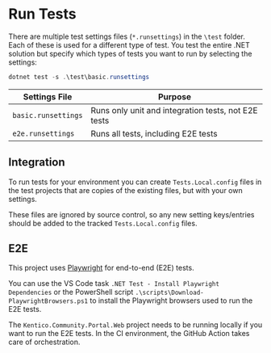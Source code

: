 # Run Tests

There are multiple test settings files (`*.runsettings`) in the `\test` folder.
Each of these is used for a different type of test.
You test the entire .NET solution but specify which types of tests you want to run by selecting the settings:

   ```powershell
   dotnet test -s .\test\basic.runsettings
   ```

| Settings File        | Purpose                                             |
|----------------------|-----------------------------------------------------|
| `basic.runsettings`  | Runs only unit and integration tests, not E2E tests |
| `e2e.runsettings`    | Runs all tests, including E2E tests                 |

## Integration

To run tests for your environment you can create `Tests.Local.config` files in the test projects that are copies of the existing files, but with your own settings.

These files are ignored by source control, so any new setting keys/entries should be added to the tracked `Tests.Local.config` files.

## E2E

This project uses [Playwright](https://playwright.dev/dotnet/) for end-to-end (E2E) tests.

You can use the VS Code task `.NET Test - Install Playwright Dependencies` or the PowerShell script `.\scripts\Download-PlaywrightBrowsers.ps1`
to install the Playwright browsers used to run the E2E tests.

The `Kentico.Community.Portal.Web` project needs to be running locally if you want to run the E2E tests. In the CI environment, the GitHub Action takes care of orchestration.
